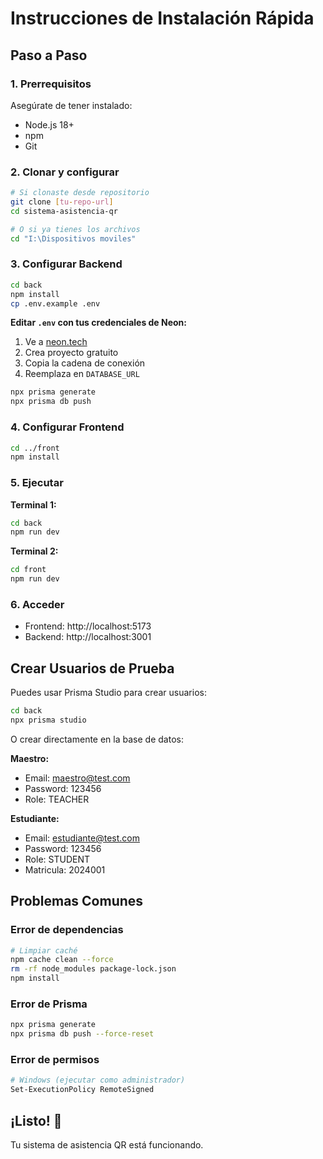 # Instrucciones de Instalación Rápida

## Paso a Paso

### 1. Prerrequisitos
Asegúrate de tener instalado:
- Node.js 18+
- npm
- Git

### 2. Clonar y configurar
```bash
# Si clonaste desde repositorio
git clone [tu-repo-url]
cd sistema-asistencia-qr

# O si ya tienes los archivos
cd "I:\Dispositivos moviles"
```

### 3. Configurar Backend
```bash
cd back
npm install
cp .env.example .env
```

**Editar `.env` con tus credenciales de Neon:**
1. Ve a [neon.tech](https://neon.tech)
2. Crea proyecto gratuito
3. Copia la cadena de conexión
4. Reemplaza en `DATABASE_URL`

```bash
npx prisma generate
npx prisma db push
```

### 4. Configurar Frontend
```bash
cd ../front
npm install
```

### 5. Ejecutar
**Terminal 1:**
```bash
cd back
npm run dev
```

**Terminal 2:**
```bash
cd front  
npm run dev
```

### 6. Acceder
- Frontend: http://localhost:5173
- Backend: http://localhost:3001

## Crear Usuarios de Prueba

Puedes usar Prisma Studio para crear usuarios:
```bash
cd back
npx prisma studio
```

O crear directamente en la base de datos:

**Maestro:**
- Email: maestro@test.com
- Password: 123456
- Role: TEACHER

**Estudiante:**
- Email: estudiante@test.com  
- Password: 123456
- Role: STUDENT
- Matricula: 2024001

## Problemas Comunes

### Error de dependencias
```bash
# Limpiar caché
npm cache clean --force
rm -rf node_modules package-lock.json
npm install
```

### Error de Prisma
```bash
npx prisma generate
npx prisma db push --force-reset
```

### Error de permisos
```bash
# Windows (ejecutar como administrador)
Set-ExecutionPolicy RemoteSigned
```

## ¡Listo! 🎉

Tu sistema de asistencia QR está funcionando.